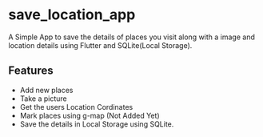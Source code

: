 # save_location_app

A Simple App to save the details of places you visit along with a image and location details using Flutter and SQLite(Local Storage).

## Features

- Add new places
- Take a picture
- Get the users Location Cordinates
- Mark places using g-map (Not Added Yet)
- Save the details in Local Storage using SQLite.
